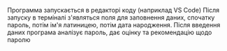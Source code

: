 Программа запускається в редакторі коду (наприклад VS Code) 
Після запуску в терміналі з'являться поля для заповнення даних, спочатку пароль, потім ім'я латиницею, потім дата народження. 
Після введення даних програма аналізує пароль, дає оцінку та рекомендацію щодо паролю
